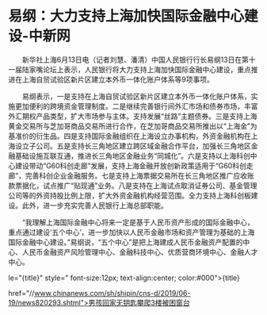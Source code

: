 # 易纲：大力支持上海加快国际金融中心建设-中新网

　　新华社上海6月13日电（记者刘慧、潘清）中国人民银行行长易纲13日在第十一届陆家嘴论坛上表示，人民银行将大力支持上海加快国际金融中心建设，重点推进在上海自贸试验区新片区建立本外币一体化账户体系等9项事项。

　　易纲表示，一是支持在上海自贸试验区新片区建立本外币一体化账户体系，实施更加便利的跨境资金管理制度。二是继续完善银行间外汇市场和债券市场，丰富外汇期权产品类型，扩大市场参与主体。支持发展“丝路”主题债券。三是支持上海黄金交易所与芝加哥商品交易所进行合作，在芝加哥商品交易所推出以“上海金”为基准价的衍生品。四是支持国际金融组织在上海设立办事机构，外资金融机构在上海设立子公司。五是支持长三角地区建立跨区域金融合作平台，加强长三角地区金融基础设施互联互通，推进长三角地区金融业务“同城化”。六是支持以上海科创中心建设带动“G60科创走廊”发展，支持上海金融开放创新政策适用于“G60科创走廊”，完善科创企业金融服务。七是支持上海票据交易所在长三角地区推广应收账款票据化，试点推广“贴现通”业务。八是支持在上海试点取消证券公司、基金管理公司等的外资持股比例上限，扩大外资金融机构经营范围。全力支持上海科创板建设。此外，进一步充实完善人民银行上海总部职能。

　　“我理解上海国际金融中心将来一定是基于人民币资产形成的国际金融中心，重点通过建设‘五个中心’，进一步加快以人民币金融市场和资产管理为基础的上海国际金融中心建设。”易纲说，“五个中心”是把上海建成人民币金融资产配置的中心、人民币金融资产风险管理中心、金融科技中心、优质营商环境中心、金融人才中心。

le="{title}" style=" font-size:12px; text-align:center; color:#000">{title}

href="//www.chinanews.com/sh/shipin/cns-d/2019/06-19/news820293.shtml">男孩回家无钥匙攀爬3楼被困窗台
